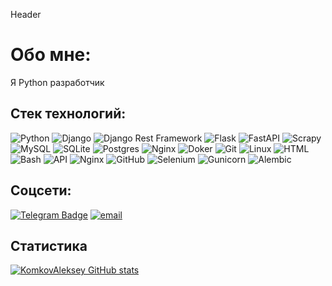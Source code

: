 Header

# Обо мне:

Я Python разработчик

## Стек технологий:

![Python](https://img.shields.io/badge/python-3670A0?style=for-the-badge&logo=python&logoColor=ffdd54) 
![Django](https://img.shields.io/badge/django-%23092E20.svg?style=for-the-badge&logo=django&logoColor=white) 
![Django Rest Framework](https://img.shields.io/badge/DJANGO-REST-ff1709?style=for-the-badge&logo=django&logoColor=white&color=ff1709&labelColor=gray) 
![Flask](https://img.shields.io/badge/flask-%230db7ed.svg?style=for-the-badge&logo=flask&logoColor=white) 
![FastAPI](https://img.shields.io/badge/FastAPI-63a359.svg?style=for-the-badge&logo=FastAPI&logoColor=white) 
![Scrapy](https://img.shields.io/badge/Scrapy-63a359.svg?style=for-the-badge&logo=Scrapy&logoColor=white) 
![MySQL](https://img.shields.io/badge/mysql-%2300f.svg?style=for-the-badge&logo=mysql&logoColor=white) 
![SQLite](https://img.shields.io/badge/sqlite-%2307405e.svg?style=for-the-badge&logo=sqlite&logoColor=white) 
![Postgres](https://img.shields.io/badge/postgres-%23316192.svg?style=for-the-badge&logo=postgresql&logoColor=white) 
![Nginx](https://img.shields.io/badge/nginx-%23009639.svg?style=for-the-badge&logo=nginx&logoColor=white) 
![Doker](https://img.shields.io/badge/docker-%230db7ed.svg?style=for-the-badge&logo=docker&logoColor=white) 
![Git](https://img.shields.io/badge/Git-%230db7ed.svg?style=for-the-badge&logo=Git&logoColor=white) 
![Linux](https://img.shields.io/badge/Linux-%230db7ed.svg?style=for-the-badge&logo=Linux&logoColor=white) 
![HTML](https://img.shields.io/badge/HTML-%230db7ed.svg?style=for-the-badge&logo=HTML&logoColor=white) 
![Bash](https://img.shields.io/badge/Bash-%230db7ed.svg?style=for-the-badge&logo=Bash&logoColor=white) 
![API](https://img.shields.io/badge/API-%230db7ed.svg?style=for-the-badge&logo=API&logoColor=white) 
![Nginx](https://img.shields.io/badge/Nginx-%230db7ed.svg?style=for-the-badge&logo=Nginx&logoColor=white) 
![GitHub](https://img.shields.io/badge/GitHub-%230db7ed.svg?style=for-the-badge&logo=GitHub&logoColor=white) 
![Selenium](https://img.shields.io/badge/Selenium-%230db7ed.svg?style=for-the-badge&logo=Selenium&logoColor=white) 
![Gunicorn](https://img.shields.io/badge/Gunicorn-%230db7ed.svg?style=for-the-badge&logo=Gunicorn&logoColor=white) 
![Аlembic](https://img.shields.io/badge/Аlembic-%230db7ed.svg?style=for-the-badge&logo=Аlembic&logoColor=white)

## Соцсети:
[![Telegram Badge](https://img.shields.io/badge/-Telegram-blue?style=for-the-badge&logo=Telegram&logoColor=white)](https://t.me/AleksKomkov)
[![email](https://img.shields.io/static/v1?style=for-the-badge&message=email&color=red&logo=maildotru&logoColor=FFFFFF&label=)](mailto:ale45883412@yandex.ru)

## Статистика
[![KomkovAleksey GitHub stats](https://github-readme-stats.vercel.app/api?username=KomkovAleksey)](https://github.com/anuraghazra/github-readme-stats)
